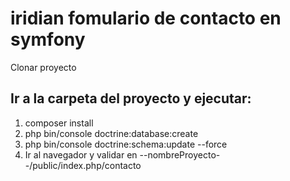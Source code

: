 # iridian fomulario de contacto en symfony
Clonar proyecto
## Ir a la carpeta del proyecto y ejecutar:
1. composer install
2. php bin/console doctrine:database:create
3. php bin/console doctrine:schema:update --force
4. Ir al navegador y validar en --nombreProyecto--/public/index.php/contacto
